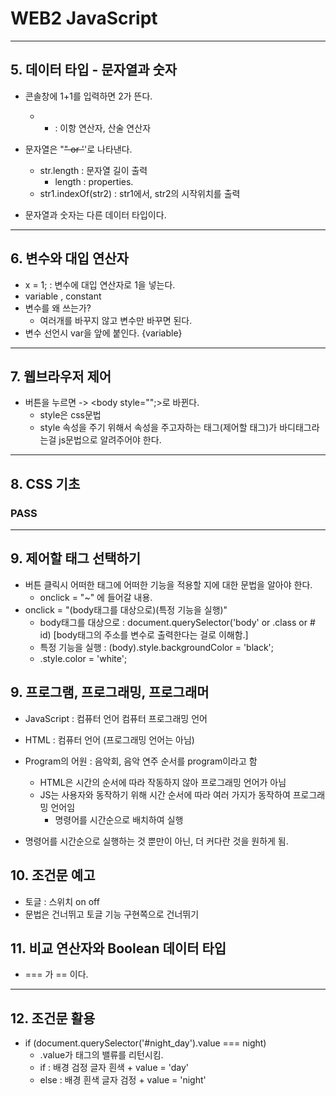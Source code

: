 # WEB2 JavaScript

- - - 

## 5. 데이터 타입 - 문자열과 숫자

+ 콘솔창에 1+1를 입력하면 2가 뜬다.
	+ + : 이항 연산자, 산술 연산자

+ 문자열은 "~~" or '~~'로 나타낸다.
	+ str.length : 문자열 길이 출력
		+ length : properties.
	+ str1.indexOf(str2) : str1에서, str2의 시작위치를 출력

+ 문자열과 숫자는 다른 데이터 타입이다.

- - -
## 6. 변수와 대입 연산자

+ x = 1;  : 변수에 대입 연산자로 1을 넣는다.
+ variable , constant	
+ 변수를 왜 쓰는가?
	+ 여러개를 바꾸지 않고 변수만 바꾸면 된다.
+ 변수 선언시 var을 앞에 붙인다. {variable}

- - -


## 7. 웹브라우저 제어

+ 버튼을 누르면 <body> -> <body style="";>로 바뀐다. 
	+ style은 css문법
	+ style 속성을 주기 위해서 속성을 주고자하는 태그(제어할 태그)가 바디태그라는걸 js문법으로 알려주어야 한다.


- - -


## 8. CSS 기초
 
### PASS

- - -

## 9. 제어할 태그 선택하기

+ 버튼 클릭시 어떠한 태그에 어떠한 기능을 적용할 지에 대한 문법을 알아야 한다.
	+ onclick = "~" 에 들어갈 내용.
+ onclick = "(body태그를 대상으로)(특정 기능을 실행)"
	+ body태그를 대상으로 : document.querySelector('body' or .class or # id) [body태그의 주소를 변수로 출력한다는 걸로 이해함.]
	+ 특정 기능을 실행 : (body).style.backgroundColor = 'black';
	+ .style.color = 'white';


## 9. 프로그램, 프로그래밍, 프로그래머

+ JavaScript  : 컴퓨터 언어 컴퓨터 프로그래밍 언어
+ HTML : 컴퓨터 언어 (프로그래밍 언어는 아님)

+ Program의 어원 : 음악회, 음악 연주 순서를 program이라고 함
	+ HTML은 시간의 순서에 따라 작동하지 않아 프로그래밍 언어가 아님
	+ JS는 사용자와 동작하기 위해 시간 순서에 따라 여러 가지가 동작하여 프로그래밍 언어임
		+ 명령어를 시간순으로 배치하여 실행

+ 명령어를 시간순으로 실행하는 것 뿐만이 아닌, 더 커다란 것을 원하게 됨.

## 10. 조건문 예고

+ 토글 : 스위치 on off
+ 문법은 건너뛰고 토글 기능 구현쪽으로 건너뛰기

## 11. 비교 연산자와 Boolean 데이터 타입
+ === 가 == 이다.

- - -
## 12. 조건문 활용

+ if (document.querySelector('#night_day').value === night)
	+ .value가 태그의 밸류를 리턴시킴.
	+ if : 배경 검정 글자 흰색 + value = 'day'
	+ else : 배경 흰색 글자 검정 + value = 'night'